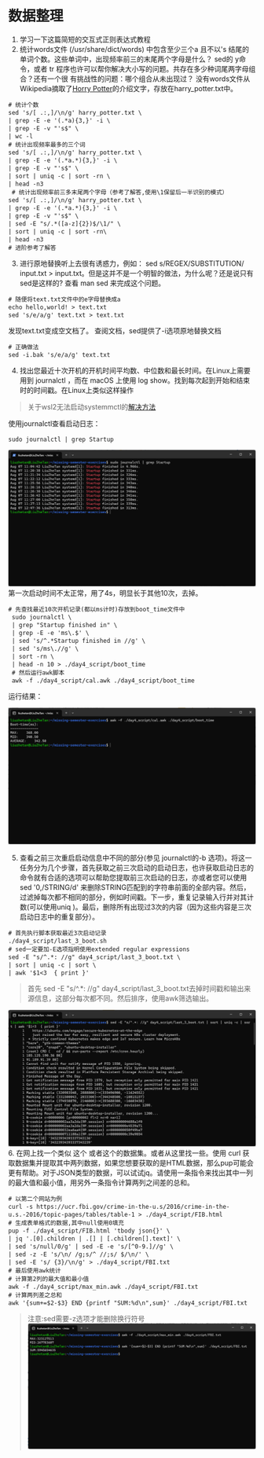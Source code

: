 # 数据整理

1. 学习一下这篇简短的交互式正则表达式教程
2. 统计words文件 (/usr/share/dict/words) 中包含至少三个a 且不以's 结尾的单词个数。这些单词中，出现频率前三的末尾两个字母是什么？ sed的 y命令，或者 tr 程序也许可以帮你解决大小写的问题。共存在多少种词尾两字母组合？还有一个很 有挑战性的问题：哪个组合从未出现过？
没有words文件从Wikipedia摘取了[Horry Potter](https://en.wikipedia.org/wiki/Harry_Potter)的介绍文字，存放在harry_potter.txt中。

```
# 统计个数
sed 's/[ .:,]/\n/g' harry_potter.txt \
| grep -E -e '(.*a){3,}' -i \
| grep -E -v "'s$" \
| wc -l
# 统计出现频率最多的三个词
sed 's/[ .:,]/\n/g' harry_potter.txt \
| grep -E -e '(.*a.*){3,}' -i \
| grep -E -v "'s$" \
| sort | uniq -c | sort -rn \
| head -n3
 # 统计出现频率前三多末尾两个字母（参考了解答,使用\1保留后一半识别的模式）
sed 's/[ .:,]/\n/g' harry_potter.txt \
| grep -E -e '(.*a.*){3,}' -i \
| grep -E -v "'s$" \
| sed -E "s/.*([a-z]{2})$/\1/" \
| sort | uniq -c | sort -rn\
| head -n3
# 进阶参考了解答
```

3. 进行原地替换听上去很有诱惑力，例如： sed s/REGEX/SUBSTITUTION/ input.txt > input.txt。但是这并不是一个明智的做法，为什么呢？还是说只有 sed是这样的? 查看 man sed 来完成这个问题。

```
# 随便将text.txt文件中的e字母替换成a
echo hello,world! > text.txt
sed 's/e/a/g' text.txt > text.txt
```
发现text.txt变成空文档了。
查阅文档，sed提供了-i选项原地替换文档
```
# 正确做法
sed -i.bak 's/e/a/g' text.txt
```
4. 找出您最近十次开机的开机时间平均数、中位数和最长时间。在Linux上需要用到 journalctl ，而在 macOS 上使用 log show。找到每次起到开始和结束时的时间戳。在Linux上类似这样操作
> 关于wsl2无法启动systemmctl的[解决方法](https://www.zhihu.com/question/535145130)

使用journalctl查看启动日志：
```
sudo journalctl | grep Startup
```
![运行结果](./imgs/4-4-1.png)
第一次启动时间不太正常，用了4s，明显长于其他10次，去掉。

```
# 先查找最近10次开机记录(都以ms计时)存放到boot_time文件中
 sudo journalctl \
 | grep "Startup finished in" \
 | grep -E -e 'ms\.$' \
 | sed 's/^.*Startup finished in //g' \
 | sed 's/ms\.//g' \
 | sort -rn \
 | head -n 10 > ./day4_script/boot_time
 # 然后运行awk脚本
 awk -f ./day4_script/cal.awk ./day4_script/boot_time
```
运行结果：

![运行结果](./imgs/4-4-2.png)

5. 查看之前三次重启启动信息中不同的部分(参见 journalctl的-b 选项)。将这一任务分为几个步骤，首先获取之前三次启动的启动日志，也许获取启动日志的命令就有合适的选项可以帮助您提取前三次启动的日志，亦或者您可以使用sed '0,/STRING/d' 来删除STRING匹配到的字符串前面的全部内容。然后，过滤掉每次都不相同的部分，例如时间戳。下一步，重复记录输入行并对其计数(可以使用uniq )。最后，删除所有出现过3次的内容（因为这些内容是三次启动日志中的重复部分）。
```
# 首先执行脚本获取最近3次启动记录
./day4_script/last_3_boot.sh
# sed一定要加-E选项指明使用extended regular expressions
sed -E "s/^.*: //g" day4_script/last_3_boot.txt \
| sort | uniq -c | sort \
| awk '$1<3  { print }'
```
>首先 sed -E "s/^.*: //g" day4_script/last_3_boot.txt去掉时间戳和输出来源信息，这部分每次都不同。然后排序，使用awk筛选输出。

![运行结果](./imgs/4-5-1.png)
6. 在网上找一个类似 这个 或者这个的数据集。或者从这里找一些。使用 curl 获取数据集并提取其中两列数据，如果您想要获取的是HTML数据，那么pup可能会更有帮助。对于JSON类型的数据，可以试试jq。请使用一条指令来找出其中一列的最大值和最小值，用另外一条指令计算两列之间差的总和。
```
# 以第二个网站为例
curl -s https://ucr.fbi.gov/crime-in-the-u.s/2016/crime-in-the-u.s.-2016/topic-pages/tables/table-1 > ./day4_script/FIB.html
# 生成表单格式的数据,其中null使用0填充
pup -f ./day4_script/FIB.html 'tbody json{}' \
| jq '.[0].children | .[] | [.children[].text]' \
| sed 's/null/0/g' | sed -E -e 's/[^0-9.]//g' \
| sed -z -E 's/\n/ /g;s/^ //;s/ $/\n/' \
| sed -E 's/ {3}/\n/g' > ./day4_script/FBI.txt
# 最后使用awk统计
# 计算第2列的最大值和最小值
awk -f ./day4_script/max_min.awk ./day4_script/FBI.txt
# 计算两列差之总和
awk '{sum+=$2-$3} END {printf "SUM:%d\n",sum}' ./day4_script/FBI.txt
```
>注意:sed需要-z选项才能删除换行符号
![运行结果](./imgs/4-5-2.png)